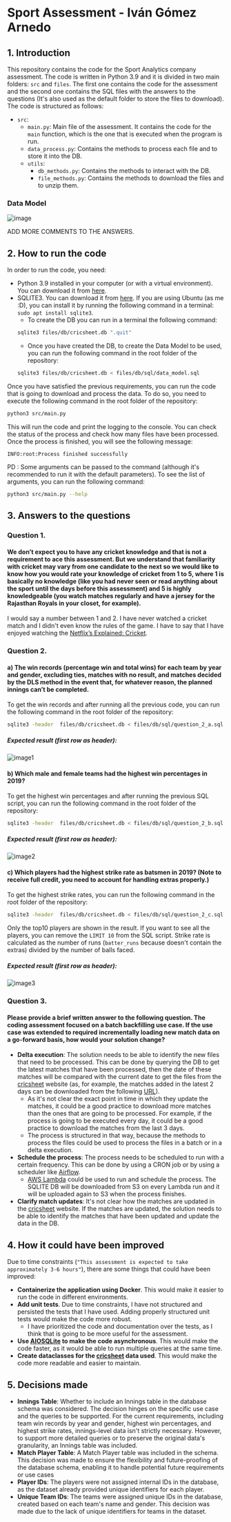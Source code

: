 # Sport Assessment - Iván Gómez Arnedo
## 1. Introduction
This repository contains the code for the Sport Analytics company assessment. The code is written in Python 3.9 and it is divided in two main folders: `src` and `files`. The first one contains the code for the assessment and the second one contains the SQL files with the answers to the questions (It's also used as the default folder to store the files to download). The code is structured as follows:
- `src`:
    - `main.py`: Main file of the assessment. It contains the code for the `main` function, which is the one that is executed when the program is run.
    - `data_process.py`: Contains the methods to process each file and to store it into the DB.
    - `utils`: 
      - `db_methods.py`: Contains the methods to interact with the DB.
      - `file_methods.py`: Contains the methods to download the files and to unzip them.

### Data Model
![image](https://i.imgur.com/KHsW0NM.png)

ADD MORE COMMENTS TO THE ANSWERS.

## 2. How to run the code
In order to run the code, you need:
- Python 3.9 installed in your computer (or with a virtual environment). You can download it from [here](https://www.python.org/downloads/release/python-3917/). 
- SQLITE3. You can download it from [here](https://www.sqlite.org/download.html). If you are using Ubuntu (as me :D), you can install it by running the following command in a terminal: `sudo apt install sqlite3`.
    - To create the DB you can run in a terminal the following command:
    ```bash
    sqlite3 files/db/cricsheet.db ".quit"
    ```
    - Once you have created the DB, to create the Data Model to be used, you can run the following command in the root folder of the repository:
    ```bash
    sqlite3 files/db/cricsheet.db < files/db/sql/data_model.sql
    ```
  
Once you have satisfied the previous requirements, you can run the code that is going to download and process the data. To do so, you need to execute the following command in the root folder of the repository:
```bash
python3 src/main.py
```

This will run the code and print the logging to the console. You can check the status of the process and check how many files have been processed. Once the process is finished, you will see the following message:
```
INFO:root:Process finished successfully
```

PD : Some arguments can be passed to the command (although it's recommended to run it with the default parameters). To see the list of arguments, you can run the following command:
```bash
python3 src/main.py --help
```

## 3. Answers to the questions
### Question 1. 
#### We don’t expect you to have any cricket knowledge and that is not a requirement to ace this assessment. But we understand that familiarity with cricket may vary from one candidate to the next so we would like to know how you would rate your knowledge of cricket from 1 to 5, where 1 is basically no knowledge (like you had never seen or read anything about the sport until the days before this assessment) and 5 is highly knowledgeable (you watch matches regularly and have a jersey for the Rajasthan Royals in your closet, for example).
I would say a number between 1 and 2. I have never watched a cricket match and I didn't even know the rules of the game. I have to say that I have enjoyed watching the [Netflix’s Explained: Cricket](https://www.youtube.com/watch?v=NZGLHdcw2RM).
### Question 2.
#### a) The win records (percentage win and total wins) for each team by year and gender, excluding ties, matches with no result, and matches decided by the DLS method in the event that, for whatever reason, the planned innings can’t be completed.
To get the win records and after running all the previous code, you can run the following command in the root folder of the repository:
```bash
sqlite3 -header  files/db/cricsheet.db < files/db/sql/question_2_a.sql
```
##### Expected result (first row as header):
![image1](https://i.imgur.com/ERkfbQN.png)

#### b) Which male and female teams had the highest win percentages in 2019?
To get the highest win percentages and after running the previous SQL script, you can run the following command in the root folder of the repository:
```bash
sqlite3 -header  files/db/cricsheet.db < files/db/sql/question_2_b.sql
```
##### Expected result (first row as header):
![image2](https://i.imgur.com/yCBL7jd.png)

#### c) Which players had the highest strike rate as batsmen in 2019? (Note to receive full credit, you need to account for handling extras properly.)
To get the highest strike rates, you can run the following command in the root folder of the repository:
```bash
sqlite3 -header  files/db/cricsheet.db < files/db/sql/question_2_c.sql
```
Only the top10 players are shown in the result. If you want to see all the players, you can remove the `LIMIT 10` from the SQL script. Strike rate is calculated as the number of runs (`batter_runs` because doesn't contain the extras) divided by the number of balls faced.
##### Expected result (first row as header):
![image3](https://i.imgur.com/w2WY7nF.png)

### Question 3.
#### Please provide a brief written answer to the following question. The coding assessment focused on a batch backfilling use case. If the use case was extended to required incrementally loading new match data on a go-forward basis, how would your solution change?
-  **Delta execution**: The solution needs to be able to identify the new files that need to be processed. This can be done by querying the DB to get the latest matches that have been processed, then the date of these matches will be compared with the current date to get the files from the [cricsheet](https://cricsheet.org/) website (as, for example, the matches added in the latest 2 days can be downloaded from the following [URL](https://cricsheet.org/downloads/recently_added_2_json.zip)).
   - As it's not clear the exact point in time in which they update the matches, it could be a good practice to download more matches than the ones that are going to be processed. For example, if the process is going to be executed every day, it could be a good practice to download the matches from the last 3 days.
   - The process is structured in that way, because the methods to process the files could be used to process the files in a batch or in a delta execution.
- **Schedule the process**: The process needs to be scheduled to run with a certain frequency. This can be done by using a CRON job or by using a scheduler like [Airflow](https://airflow.apache.org/).
   - [AWS Lambda](https://aws.amazon.com/lambda/) could be used to run and schedule the process. The SQLITE DB will be downloaded from S3 on every Lambda run and it will be uploaded again to S3 when the process finishes.
- **Clarify match updates**: It's not clear how the matches are updated in the [cricsheet](https://cricsheet.org/) website. If the matches are updated, the solution needs to be able to identify the matches that have been updated and update the data in the DB. 

## 4. How it could have been improved
Due to time constraints (`"This assessment is expected to take approximately 3-6 hours"`), there are some things that could have been improved:
- **Containerize the application using Docker**. This would make it easier to run the code in different environments.
- **Add unit tests**. Due to time constraints, I have not structured and persisted the tests that I have used. Adding properly structured unit tests would make the code more robust.
  -  I have prioritized the code and documentation over the tests, as I think that is going to be more useful for the assessment.
- **Use [AIOSQLite](https://aiosqlite.omnilib.dev/en/latest/?badge=latest) to make the code asynchronous**. This would make the code faster, as it would be able to run multiple queries at the same time.
- **Create dataclasses for the [cricsheet](https://cricsheet.org/) data used**. This would make the code more readable and easier to maintain.

## 5. Decisions made
- **Innings Table**: Whether to include an Innings table in the database schema was considered. The decision hinges on the specific use case and the queries to be supported. For the current requirements, including team win records by year and gender, highest win percentages, and highest strike rates, innings-level data isn't strictly necessary. However, to support more detailed queries or to preserve the original data's granularity, an Innings table was included.
- **Match Player Table**: A Match Player table was included in the schema. This decision was made to ensure the flexibility and future-proofing of the database schema, enabling it to handle potential future requirements or use cases
- **Player IDs**: The players were not assigned internal IDs in the database, as the dataset already provided unique identifiers for each player.
- **Unique Team IDs**: The teams were assigned unique IDs in the database, created based on each team's name and gender. This decision was made due to the lack of unique identifiers for teams in the dataset.


